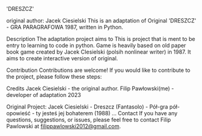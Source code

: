 'DRESZCZ'

original author: Jacek Ciesielski 
This is an adaptation of Original 'DRESZCZ' - GRA PARAGRAFOWA 1987, written in Python.

Description
The adaptation project aims to This is project that is ment to be entry to learning to code in python. Game is heavily based on old paper book game created by Jacek CIesielski (polsih nonlinear writer) in 1987. It aims to create interactive version of original.

Contribution
Contributions are welcome! If you would like to contribute to the project, please follow these steps:

Credits
Jacek Ciesielski - the original author.
Filip Pawłowski(me) - developer of adaptation 2023

Original Project: Jacek Ciesielski - Dreszcz (Fantasolo) - Pół-gra pół-opowieść - ty jesteś jej bohaterem (1988)
...
Contact
If you have any questions, suggestions, or issues, please feel free to contact Filip Pawlowski at filippawlowski2012@gmail.com.